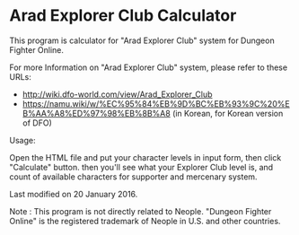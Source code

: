 # Arad Explorer Club Calculator
This program is calculator for "Arad Explorer Club" system for Dungeon Fighter Online.

For more Information on "Arad Explorer Club" system, please refer to these URLs:

- http://wiki.dfo-world.com/view/Arad_Explorer_Club
- https://namu.wiki/w/%EC%95%84%EB%9D%BC%EB%93%9C%20%EB%AA%A8%ED%97%98%EB%8B%A8 (in Korean, for Korean version of DFO)

Usage:

Open the HTML file and put your character levels in input form, then click "Calculate" button.
then you'll see what your Explorer Club level is, and count of available characters for supporter and mercenary system.

Last modified on 20 January 2016.

Note : This program is not directly related to Neople. "Dungeon Fighter Online" is the registered trademark of Neople in U.S. and other countries.
